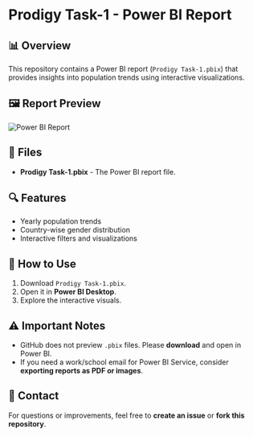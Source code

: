 # Prodigy Task-1 - Power BI Report

## 📊 Overview
This repository contains a Power BI report (`Prodigy Task-1.pbix`) that provides insights into population trends using interactive visualizations.

## 🖼️ Report Preview
![Power BI Report]([https://raw.githubusercontent.com/Manitej-04/Projects/main/Task-1%20preview.png](https://github.com/Manitej-04/Projects/blob/main/Prodigy%20InfoTech/Task-1%20preview.png))
## 📂 Files
- **Prodigy Task-1.pbix** - The Power BI report file.

## 🔍 Features
- Yearly population trends
- Country-wise gender distribution
- Interactive filters and visualizations

## 🚀 How to Use
1. Download `Prodigy Task-1.pbix`.
2. Open it in **Power BI Desktop**.
3. Explore the interactive visuals.

## ⚠️ Important Notes
- GitHub does not preview `.pbix` files. Please **download** and open in Power BI.
- If you need a work/school email for Power BI Service, consider **exporting reports as PDF or images**.

## 📩 Contact
For questions or improvements, feel free to **create an issue** or **fork this repository**.

